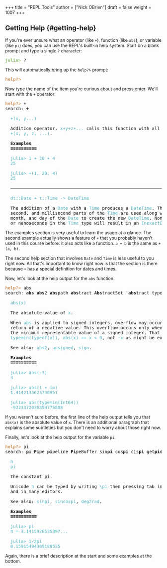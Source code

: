 +++
title = "REPL Tools"
author = ["Nick OBrien"]
draft = false
weight = 1007
+++

## Getting Help {#getting-help}

If you're ever unsure what an operator (like `+`), function (like `abs`), or variable (like `pi`) does, you can use the REPL's built-in help system. Start on a blank prompt and type a single `?` character:

<pre class="julia-repl"><font color="#98C379"><b>julia&gt; </b></font>?</pre>

This will automatically bring up the `help?>` prompt:

<pre class="julia-repl"><font color="#D19A66"><b>help?&gt; </b></font></pre>

Now type the name of the item you're curious about and press enter. We'll start with the `+` operator:

<pre class="julia-repl"><font color="#D19A66"><b>help?&gt; </b></font>+
search: <b>+</b>

<font color="#56B6C2">  +(x, y...)</font>

  Addition operator. <font color="#56B6C2">x+y+z+...</font> calls this function with all arguments, i.e.
  <font color="#56B6C2">+(x, y, z, ...)</font>.

<b>  Examples</b>
<b>  ≡≡≡≡≡≡≡≡≡≡</b>

<font color="#56B6C2">  julia&gt; 1 + 20 + 4</font>
<font color="#56B6C2">  25</font>
<font color="#56B6C2">  </font>
<font color="#56B6C2">  julia&gt; +(1, 20, 4)</font>
<font color="#56B6C2">  25</font>

  ────────────────────────────────────────────────────────────────────────────

<font color="#56B6C2">  dt::Date + t::Time -&gt; DateTime</font>

  The addition of a <font color="#56B6C2">Date</font> with a <font color="#56B6C2">Time</font> produces a <font color="#56B6C2">DateTime</font>. The hour, minute,
  second, and millisecond parts of the <font color="#56B6C2">Time</font> are used along with the year,
  month, and day of the <font color="#56B6C2">Date</font> to create the new <font color="#56B6C2">DateTime</font>. Non-zero microseconds
  or nanoseconds in the <font color="#56B6C2">Time</font> type will result in an <font color="#56B6C2">InexactError</font> being thrown.</pre>

The examples section is very useful to learn the usage at a glance. The second example actually shows a feature of `+` that you probably haven't used in this course before: it also acts like a function. `a + b` is the same as `+(a, b)`.

The second help section that involves `Date` and `Time` is less useful to you right now. All that's important to know right now is that the section is there because `+` has a special definition for dates and times.

Now, let's look at the help output for the `abs` function.

<pre class="julia-repl"><font color="#D19A66"><b>help?&gt; </b></font>abs
search: <b>abs</b> <b>abs</b>2 <b>abs</b>path <b>abs</b>tract <b>Abs</b>tractSet &apos;<b>abs</b>tract type&apos; <b>Abs</b>tractChar

<font color="#56B6C2">  abs(x)</font>

  The absolute value of <font color="#56B6C2">x</font>.

  When <font color="#56B6C2">abs</font> is applied to signed integers, overflow may occur, resulting in the
  return of a negative value. This overflow occurs only when <font color="#56B6C2">abs</font> is applied to
  the minimum representable value of a signed integer. That is, when <font color="#56B6C2">x ==</font>
<font color="#56B6C2">  typemin(typeof(x))</font>, <font color="#56B6C2">abs(x) == x &lt; 0</font>, not <font color="#56B6C2">-x</font> as might be expected.

  See also: <font color="#56B6C2">abs2</font>, <font color="#56B6C2">unsigned</font>, <font color="#56B6C2">sign</font>.

<b>  Examples</b>
<b>  ≡≡≡≡≡≡≡≡≡≡</b>

<font color="#56B6C2">  julia&gt; abs(-3)</font>
<font color="#56B6C2">  3</font>
<font color="#56B6C2">  </font>
<font color="#56B6C2">  julia&gt; abs(1 + im)</font>
<font color="#56B6C2">  1.4142135623730951</font>
<font color="#56B6C2">  </font>
<font color="#56B6C2">  julia&gt; abs(typemin(Int64))</font>
<font color="#56B6C2">  -9223372036854775808</font>
</pre>

If you weren't sure before, the first line of the help output tells you that `abs(x)` is the absolute value of `x`. There is an additional paragraph that explains some subtleties but you don't need to worry about those right now.

Finally, let's look at the help output for the variable `pi`.

<pre class="julia-repl"><font color="#D19A66"><b>help?&gt; </b></font>pi
search: <b>pi</b> <b>Pi</b>pe <b>pi</b>peline <b>Pi</b>peBuffer sin<b>pi</b> cos<b>pi</b> cis<b>pi</b> get<b>pi</b>d rem2<b>pi</b> mod2<b>pi</b> <b>p</b>r<b>i</b>nt

<font color="#56B6C2">  π</font>
<font color="#56B6C2">  pi</font>

  The constant pi.

  Unicode <font color="#56B6C2">π</font> can be typed by writing <font color="#56B6C2">\pi</font> then pressing tab in the Julia REPL,
  and in many editors.

  See also: <font color="#56B6C2">sinpi</font>, <font color="#56B6C2">sincospi</font>, <font color="#56B6C2">deg2rad</font>.

<b>  Examples</b>
<b>  ≡≡≡≡≡≡≡≡≡≡</b>

<font color="#56B6C2">  julia&gt; pi</font>
<font color="#56B6C2">  π = 3.1415926535897...</font>
<font color="#56B6C2">  </font>
<font color="#56B6C2">  julia&gt; 1/2pi</font>
<font color="#56B6C2">  0.15915494309189535</font>
</pre>

Again, there is a brief description at the start and some examples at the bottom.

